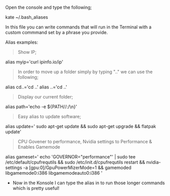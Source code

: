 Open the console and type the following;

  kate ~/.bash_aliases

In this file you can write commands that will run in the Terminal with a custom commmand set by a phrase you provide.

Alias examples:

> Show IP;

  alias myip='curl ipinfo.io/ip'

> In order to move up a folder simply by typing ".." we can use the following;

  alias cd..='cd ..'
  alias ..='cd ..'

> Display our current folder;

  alias path='echo -e ${PATH//:/\\n}'

> Easy alias to update software;

  alias update=' sudo apt-get update && sudo apt-get upgrade && flatpak update'

> CPU Govener to performance, Nvidia settings to Performance & Enables Gamemode

  alias gameset=' echo 'GOVERNOR="performance"' | sudo tee /etc/default/cpufrequtils && sudo /etc/init.d/cpufrequtils restart && nvidia-settings -a [gpu:0]/GpuPowerMizerMode=1 && gamemoded libgamemode0:i386 libgamemodeauto0:i386 ' 


- Now in the Konsole I can type the alias in to run those longer commands which is pretty useful!
